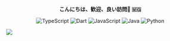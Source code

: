 <p align=center>
  <strong >こんにちは、歓迎、良い訪問👋 🇲🇬</strong>
</p>
  
<p align='center'>
  <img alt='TypeScript' src='https://img.shields.io/badge/TypeScript-F252E2?style=for-the-badge&logo=typescript&logoColor=white'/>
  <img alt='Dart' src='https://img.shields.io/badge/Dart-F252E2?style=for-the-badge&logo=dart&logoColor=white'/>
  <img alt='JavaScript' src='https://img.shields.io/badge/JavaScript-7C3AED?style=for-the-badge&logo=javascript&logoColor=white'/>
  <img alt='Java' src='https://img.shields.io/badge/Java-7C3AED?style=for-the-badge&logo=Java&logoColor=white'/>
  <img alt='Python' src='https://img.shields.io/badge/Python-7C3AED?style=for-the-badge&logo=python&logoColor=white'/>

  </p>
<img src="https://capsule-render.vercel.app/api?type=waving&color=0:F252E2,100:7C3AED&fontColor=dedede&height=160&section=footer&text=Misaotra%20nitsidika...%20&fontSize=20" />
